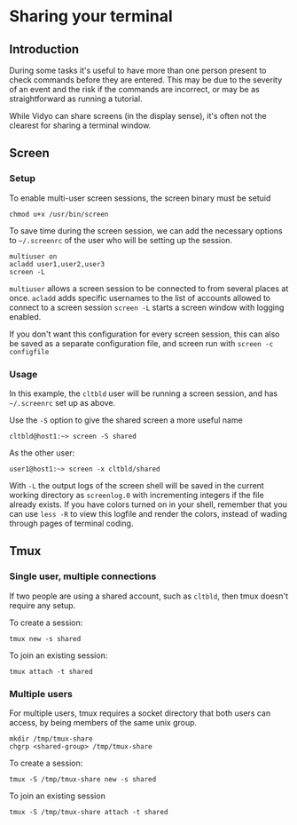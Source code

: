 # Sharing your terminal

## Introduction

During some tasks it's useful to have more than one person present to check commands
before they are entered. This may be due to the severity of an event and the risk if
the commands are incorrect, or may be as straightforward as running a tutorial.

While Vidyo can share screens (in the display sense), it's often not the clearest for sharing
a terminal window.

## Screen

### Setup

To enable multi-user screen sessions, the screen binary must be setuid
```
chmod u+x /usr/bin/screen
```

To save time during the screen session, we can add the necessary options to `~/.screenrc` of the
user who will be setting up the session.

```
multiuser on
acladd user1,user2,user3
screen -L
```

`multiuser` allows a screen session to be connected to from several places at once.
`acladd` adds specific usernames to the list of accounts allowed to connect to a screen session
`screen -L` starts a screen window with logging enabled.

If you don't want this configuration for every screen session, this can also be saved as a separate configuration file, and screen run with `screen -c configfile`

### Usage

In this example, the `cltbld` user will be running a screen session, and has `~/.screenrc` set up as above.

Use the `-S` option to give the shared screen a more useful name
```
cltbld@host1:~> screen -S shared
```

As the other user:
```
user1@host1:~> screen -x cltbld/shared
```

With `-L` the output logs of the screen shell will be saved in the current working directory as `screenlog.0` with incrementing integers if the file already exists. If you have colors turned on in your shell, remember that you can use `less -R` to view this logfile and render the colors, instead of wading through pages of terminal coding.

## Tmux

### Single user, multiple connections

If two people are using a shared account, such as `cltbld`, then tmux doesn't require any setup.

To create a session:
```
tmux new -s shared
```

To join an existing session:
```
tmux attach -t shared
```

### Multiple users

For multiple users, tmux requires a socket directory that both users can access, by being members of the same
unix group.

```
mkdir /tmp/tmux-share
chgrp <shared-group> /tmp/tmux-share
```

To create a session:
```
tmux -S /tmp/tmux-share new -s shared
```

To join an existing session
```
tmux -S /tmp/tmux-share attach -t shared
```
